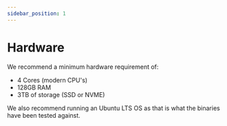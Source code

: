 ```yaml
---
sidebar_position: 1
---
```

# Hardware

We recommend a minimum hardware requirement of:

* 4 Cores (modern CPU's)
* 128GB RAM
* 3TB of storage (SSD or NVME)

We also recommend running an Ubuntu LTS OS as that is what the binaries have been tested against.

